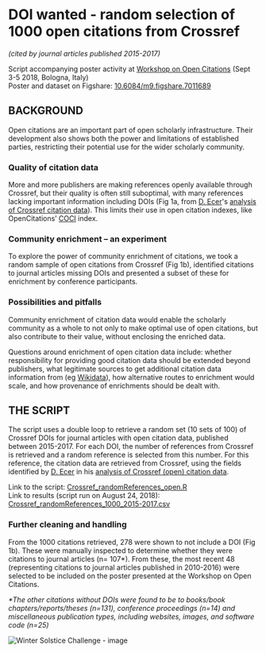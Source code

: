 # DOI wanted - random selection of 1000 open citations from Crossref 
*(cited by journal articles published 2015-2017)*

Script accompanying poster activity at [Workshop on Open Citations](https://workshop-oc.github.io/) (Sept 3-5 2018, Bologna, Italy)  
Poster and dataset on Figshare: [10.6084/m9.figshare.7011689](https://doi.org/10.6084/m9.figshare.7011689)

## BACKGROUND
Open citations are an important part of open scholarly infrastructure. Their development also shows both the power and limitations of 
established parties, restricting their potential use for the wider scholarly community. 

### Quality of citation data
More and more publishers are making references openly available through Crossref, but their quality is often still suboptimal, 
with many references lacking important information including DOIs (Fig 1a, from [D. Ecer](https://github.com/de-code)'s [analysis of Crossref citation data](https://elifesci.org/crossref-data-notebook)). This limits their use in open citation indexes, 
like OpenCitations’ [COCI](http://opencitations.net/index/coci) index.

### Community enrichment – an experiment
To explore the power of community enrichment of citations, we took a random sample of open citations from Crossref (Fig 1b), 
identified citations to journal articles missing DOIs and presented a subset of these for enrichment by conference participants.

### Possibilities and pitfalls
Community enrichment of citation data would enable the scholarly community as a whole to not only to make optimal use of open citations, 
but also contribute to their value, without enclosing the enriched data. 

Questions around enrichment of open citation data include: whether responsibility for providing good citation data should be extended 
beyond publishers, what legitimate sources to get additional citation data information from (eg [Wikidata](https://tools.wmflabs.org/sourcemd/)), 
how alternative routes to enrichment would scale, and how provenance of enrichments should be dealt with. 

## THE SCRIPT
The script uses a double loop to retrieve a random set (10 sets of 100) of Crossref DOIs for journal articles with open citation data, published between 2015-2017. For each DOI, the number of references from Crossref is retrieved and a random reference is selected from this number. For this reference, the citation data are retrieved from Crossref, using the fields identified by [D. Ecer](https://github.com/de-code) in his [analysis of Crossref (open) citation data](https://elifesci.org/crossref-data-notebook).

Link to the script: [Crossref_randomReferences_open.R](https://github.com/bmkramer/crossref-open-citations/blob/master/Crossref_randomReferences_open.R)  
Link to results (script run on August 24, 2018): [Crossref_randomReferences_1000_2015-2017.csv](https://github.com/bmkramer/crossref-open-citations/blob/master/Crossref_randomReferences_1000_2015-2017.csv)

### Further cleaning and handling
From the 1000 citations retrieved, 278 were shown to not include a DOI (Fig 1b). These were manually inspected to determine whether they were citations to journal articles (n= 107*). From these, the most recent 48 (representing citations to journal articles published in 2010-2016) were selected to be included on the poster presented at the Workshop on Open Citations. 

*\*The other citations without DOIs were found to be to books/book chapters/reports/theses (n=131), conference proceedings (n=14) and miscellaneous publication types, including websites, images, and software code (n=25)* 

![Winter Solstice Challenge - image](https://github.com/bmkramer/crossref-open-citations/blob/master/Crossref_opencitations_DOIs.png)
